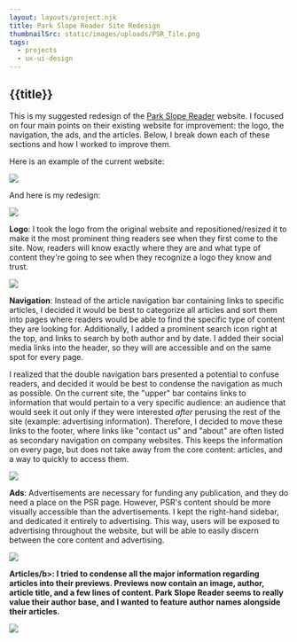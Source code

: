 ```yaml
---
layout: layouts/project.njk
title: Park Slope Reader Site Redesign
thumbnailSrc: static/images/uploads/PSR_Tile.png
tags:
  - projects
  - ux-ui-design
---
```

## {{title}}

This is my suggested redesign of the <a href="https://www.psreader.com/">Park Slope Reader</a> website. I focused on four main points on their existing website for improvement: the logo, the navigation, the ads, and the articles. Below, I break down each of these sections and how I worked to improve them.

Here is an example of the current website:

<img class="box-shadow" src="/static/images/uploads/Current_PSR_Site.png" class="object-fit:contain"></img>

And here is my redesign:

<img class="box-shadow" src="/static/images/uploads/PSR_Website_Redo.png" class="object-fit:contain"></img>

<b>Logo</b>:
I took the logo from the original website and repositioned/resized it to make it the most prominent thing readers see when they first come to the site. Now, readers will know exactly where they are and what type of content they're going to see when they recognize a logo they know and trust.

<img class="box-shadow" src="/static/images/uploads/PSR_Website_Redo-Logo.png" class="object-fit:contain"></img>

<b>Navigation</b>:
Instead of the article navigation bar containing links to specific articles, I decided it would be best to categorize all articles and sort them into pages where readers would be able to find the specific type of content they are looking for. Additionally, I added a prominent search icon right at the top, and links to search by both author and by date. I added their social media links into the header, so they will are accessible and on the same spot for every page.

I realized that the double navigation bars presented a potential to confuse readers, and decided it would be best to condense the navigation as much as possible. On the current site, the "upper" bar contains links to information that would pertain to a very specific audience: an audience that would seek it out only if they were interested <i>after</i> perusing the rest of the site (example: advertising information). Therefore, I decided to move these links to the footer, where links like "contact us" and "about" are often listed as secondary navigation on company websites. This keeps the information on every page, but does not take away from the core content: articles, and a way to quickly to access them.

<img class="box-shadow" src="/static/images/uploads/PSR_Website_Redo-Navigation.png" class="object-fit:contain"></img>

<b>Ads</b>:
Advertisements are necessary for funding any publication, and they do need a place on the PSR page. However, PSR's content should be more visually accessible than the advertisements. I kept the right-hand sidebar, and dedicated it entirely to advertising. This way, users will be exposed to advertising throughout the website, but will be able to easily discern between the core content and advertising.

<img class="box-shadow" src="/static/images/uploads/PSR_Website_Redo-Ads.png" class="object-fit:contain"></img>

<b>Articles/b>:
I tried to condense all the major information regarding articles into their previews. Previews now contain an image, author, article title, and a few lines of content. Park Slope Reader seems to really value their author base, and I wanted to feature author names alongside their articles.

<img class="box-shadow" src="/static/images/uploads/PSR_Website_Redo-Articles.png" class="object-fit:contain"></img>
